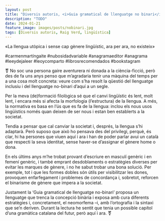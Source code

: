 ```yaml
---
layout: post
title: "Diversis autoris, <i>Guia gramatical de llenguatge no binari</i>"
description: "TODO"
date: 2024-01-21
feature_image: images/posts/nobinari.jpg
tags: [Diversis autoris, Raig Verd, lingüística]
---
```


«La llengua utòpica i sense cap gènere lingüístic, ara per ara, no existeix»

#carmenmartíngaite #nubosidadvariable #anagramaeditor #anagrama #leeydejaleer #leoycomparto #librosrecomendados #bookstagram

⚧️ No soc una persona gaire aventurera ni donada a la ciència-ficció, però des de fa uns anys penso que m’agradaria tenir una màquina del temps per a una cosa molt concreta: veure com s’ha resolt la qüestió del llenguatge inclusiu i del llenguatge no-binari d’aquí a un segle.

Per la meva (de)formació filològica sé que el canvi lingüístic és lent, molt lent, i encara més si afecta la morfologia (l’estructura) de la llengua. A més, la normativa es basa en l’ús que es fa de la llengua: inclou els nous usos lingüístics només quan deixen de ser nous i estan ben establerts a la societat.

Tendia a pensar que cal canviar la societat i, després, la llengua s’hi adaptarà. Però suposo que això ho pensava des del privilegi, perquè, és clar, hi ha persones que viuen aquí i ara i han de poder parlar avui un català que respecti la seva identitat, sense haver-se d’assignar el gènere home o dona.

En els últims anys m’he trobat provant d’escriure en masculí genèric i en femení genèric, i també emprant desdoblaments o estratègies diverses per evitar les marques de gènere, i no he sabut trobar una bona solució. Per exemple, tot i que les formes dobles són útils per visibilitzar les dones, provoquen enfarfegament i problemes de concordança i, sobretot, reforcen el binarisme de gènere que impera a la societat.

Justament la ‘Guia gramatical de llenguatge no-binari’ proposa un llenguatge que trenca la concepció binària i exposa amb cura diferents estratègies i, concretament, el neomorfema –i, amb l’ortografia i la sintaxi que se’n deriven. Durant la lectura he sentit que tenia un possible capítol d’una gramàtica catalana del futur, però aquí i ara. ⚧️
